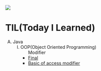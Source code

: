 <img src="https://github.com/hy6219/TIL-Today-I-Learned-/blob/main/books.png"><h1><strong>TIL(Today I Learned)</strong></h1>
<p>
</p>
<ol type="A">
   <!--1st-->
  <li>
    Java
    <ol type="I">
      <li>OOP(Object Oriented Programming)
        <ul>
          <!--1st-->
          Modifier
          <li><a  href="https://hy6219.github.io/TIL-Today-I-Learned-/JAVA/OOP(Object%20Oriented%20Programming/Modifier/Final/TIL_java_final_modifier.html"target="_blank">Final</a></li>
<li><a  href="https://hy6219.github.io/TIL-Today-I-Learned-/JAVA/OOP(Object%20Oriented%20Programming/Modifier/AccessModifier/Basic/java_access_modifier.html"target="_blank">Basic of access modifier</a></li>
          <!--2nd-->
        </ul>
      </li>
    </ol>
  </li>
  <!--2nd-->
 </ol> 
